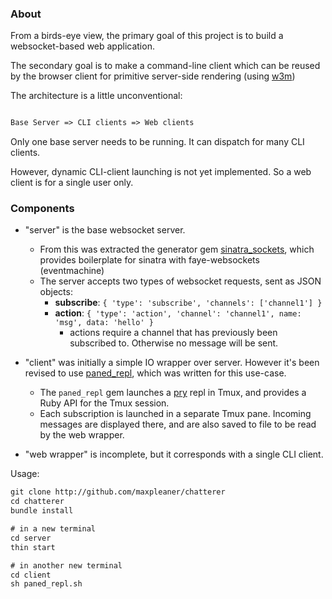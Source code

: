 ### About

From a birds-eye view, the primary goal of this project is to build a websocket-based web application.

The secondary goal is to make a command-line client which can be reused by the browser client for primitive server-side rendering (using [w3m](http://w3m.sourceforge.net/))

The architecture is a little unconventional:

```txt

Base Server => CLI clients => Web clients

```

Only one base server needs to be running. It can dispatch for many CLI clients.

However, dynamic CLI-client launching is not yet implemented. So a web client is for a single user only.

### Components

- "server" is the base websocket server.
  - From this was extracted the generator gem [sinatra_sockets](http://github.com/maxpleaner/sinatra_sockets), which provides boilerplate for sinatra with faye-websockets (eventmachine)
  - The server accepts two types of websocket requests, sent as JSON objects:
    - **subscribe**: `{ 'type': 'subscribe', 'channels': ['channel1'] }`
    - **action**: `{ 'type': 'action', 'channel': 'channel1', name: 'msg', data: 'hello' }`
      - actions require a channel that has previously been subscribed to. Otherwise no message will be sent.

- "client" was initially a simple IO wrapper over server. However it's been
revised to use [paned_repl](https://github.com/maxpleaner/paned_repl), which was written for this use-case.
  - The `paned_repl` gem launches a [pry](http://pryrepl.org) repl in Tmux, and provides a Ruby API for the Tmux session.
  - Each subscription is launched in a separate Tmux pane. Incoming messages are displayed there, and are also saved to file to be read by the web wrapper.

- "web wrapper" is incomplete, but it corresponds with a single CLI client.

Usage:

```txt
git clone http://github.com/maxpleaner/chatterer
cd chatterer
bundle install

# in a new terminal
cd server
thin start

# in another new terminal
cd client
sh paned_repl.sh
```
